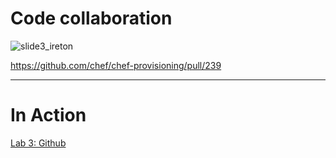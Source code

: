 <!-- Notes on setup

The 'cheffian' user (pburkholder+cheffian@gmail.com) in ~~~GH is akin to an organization,
and no commits should be made by that user~~~ No, we'll expedite and skip PRs
give the time constraints.

The 'pburkholder' user has commit bits to the 'cheffian'
repos, so I can make PRs as myself. (But mostly I'll use the
cheffian_github key. Per https://gist.github.com/jexchan/2351996)

The 'intro2devops' user (pburkholder+intro2devops) also has
write bits, and can make PRs and accept them. The user is the lab
test user for the exercises.

I'll need to make heavy use of tags with 'git reset --hard TAG' and 'git push -f'
to reset the repositories to their pre-lab state.

UPDATE: It's hard to keep remote forks up to date, since there's no GitHup UI shortcut for that, https://help.github.com/articles/syncing-a-fork/.

So we'll use local forks instead....

?? Prevent accidental merges to master?
http://dev.ghost.org/prevent-master-push/

Requires adding a .gitconfig file and .git_templates/hooks/precommit to each user.

I can't imagine running a Chef workshop without having Chef to run the workshop.

-->

# Code collaboration

![slide3_ireton](images/slide3_ireton.png)

https://github.com/chef/chef-provisioning/pull/239

----

# In Action

[Lab 3: Github](lab-3_github_workflow.md)
